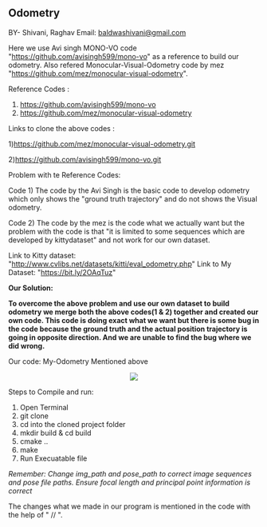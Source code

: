## Odometry 

BY- Shivani, Raghav
Email: baldwashivani@gmail.com

Here we use  Avi singh MONO-VO code "https://github.com/avisingh599/mono-vo" as a reference to build our odometry.
Also refered Monocular-Visual-Odometry code by mez "https://github.com/mez/monocular-visual-odometry".

Reference Codes :
1) https://github.com/avisingh599/mono-vo
2) https://github.com/mez/monocular-visual-odometry

Links to clone the above codes : 

1)https://github.com/mez/monocular-visual-odometry.git 

2)https://github.com/avisingh599/mono-vo.git

Problem with te Reference Codes:

Code 1) The code by the Avi Singh is the basic code to develop odometry which only shows the "ground truth trajectory" and do not shows the Visual odometry.

Code 2) The code by the mez is the code what we actually want but the problem with the code is that "it is limited to some sequences which are developed by kittydataset" and not work for our own dataset.

Link to Kitty dataset: "http://www.cvlibs.net/datasets/kitti/eval_odometry.php"
Link to My Dataset: "https://bit.ly/2OAqTuz" 

**Our Solution:**

**To overcome the above problem and use our own dataset to build odometry we merge both the above codes(1 & 2) together and created our own code.  This code is doing exact what we want but there is some bug in the code because the ground truth and the actual position trajectory is going in opposite direction. And we are unable to find the bug where we did wrong.** 

Our code: My-Odometry Mentioned above
<p align="center">
  <img src="https://github.com/Shivani1796/Odometry-/blob/master/AviSingh/1.png">
</p>

Steps to Compile and run:

1) Open Terminal
2) git clone 
3) cd into the cloned project folder 
4) mkdir build & cd build
5) cmake ..
6) make 
7) Run Execuatable file

*Remember: Change img_path and pose_path to correct image sequences and pose file paths. 
	  Ensure focal length and principal point information is correct* 
          
The changes what we made in our program is mentioned in the code with the help of " // ".

